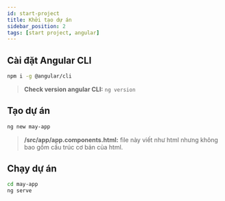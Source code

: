 ```yaml
---
id: start-project
title: Khởi tạo dự án
sidebar_position: 2
tags: [start project, angular]
---
```


## Cài đặt Angular CLI

```bash
npm i -g @angular/cli
```

> **Check version angular CLI:** `ng version`

## Tạo dự án

```bash
ng new may-app
```

> **/src/app/app.components.html:** file này viết như html nhưng không bao gồm cấu trúc cơ bản của html.

## Chạy dự án

```bash
cd may-app
ng serve
```
